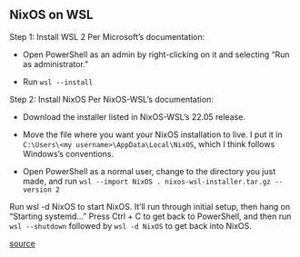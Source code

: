 ## NixOS on WSL
Step 1: Install WSL 2
Per Microsoft’s documentation:

- Open PowerShell as an admin by right-clicking on it and selecting “Run as administrator.”

- Run `wsl --install`

Step 2: Install NixOS
Per NixOS-WSL’s documentation:

- Download the installer listed in NixOS-WSL’s 22.05 release.

- Move the file where you want your NixOS installation to live. I put it in `C:\Users\<my username>\AppData\Local\NixOS`, which I think follows Windows’s conventions.

- Open PowerShell as a normal user, change to the directory you just made, and run `wsl --import NixOS . nixos-wsl-installer.tar.gz --version 2`

Run wsl -d NixOS to start NixOS. It’ll run through initial setup, then hang on “Starting systemd…” Press Ctrl + C to get back to PowerShell, and then run `wsl --shutdown` followed by `wsl -d NixOS` to get back into NixOS.

[source](https://forrestjacobs.com/nixos-on-wsl/)

